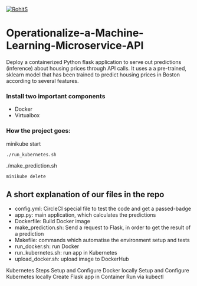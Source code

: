 [![RohitS](https://circleci.com/gh/rohitsharma1415/Operationalize-a-ML-.svg?style=svg)](https://circleci.com/gh/rohitsharma1415/Operationalize-a-ML-)

# Operationalize-a-Machine-Learning-Microservice-API

Deploy a containerized Python flask application to serve out predictions (inference) about housing prices through API calls. It uses a a pre-trained, sklearn model that has been trained to predict housing prices in Boston according to several features.

### Install two important components

- Docker
- Virtualbox

### How the project goes:
minikube start
```
./run_kubernetes.sh
```
./make_prediction.sh
```
minikube delete
``` 

## A short explanation of our files in the repo

- config.yml: CircleCI special file to test the code and get a passed-badge
- app.py: main application, which calculates the predictions
- Dockerfile: Build Docker image
- make_prediction.sh: Send a request to Flask, in order to get the result of a prediction
- Makefile: commands which automatise the environment setup and tests
- run_docker.sh: run Docker
- run_kubernetes.sh: run app in Kubernetes
- upload_docker.sh: upload image to DockerHub

Kubernetes Steps
Setup and Configure Docker locally
Setup and Configure Kubernetes locally
Create Flask app in Container
Run via kubectl
